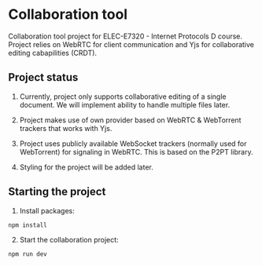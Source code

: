 # Collaboration tool

Collaboration tool project for ELEC-E7320 - Internet Protocols D course. Project relies on WebRTC for client communication and Yjs for collaborative editing cabapilities (CRDT).

## Project status
1. Currently, project only supports collaborative editing of a single document. We will implement ability to handle multiple files later.

2. Project makes use of own provider based on WebRTC & WebTorrent trackers that works with Yjs.

3. Project uses publicly available WebSocket trackers (normally used for WebTorrent) for signaling in WebRTC. This is based on the P2PT library.

4. Styling for the project will be added later.

## Starting the project

1. Install packages: 
```
npm install
```
2. Start the collaboration project:
```
npm run dev
```
